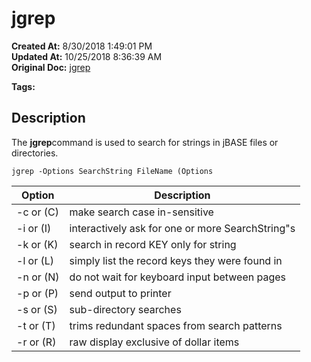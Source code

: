 # jgrep

**Created At:** 8/30/2018 1:49:01 PM  
**Updated At:** 10/25/2018 8:36:39 AM  
**Original Doc:** [jgrep](https://docs.jbase.com/48399-tools/jgrep)  

**Tags:**
<badge text='files search' vertical='middle' />
<badge text='directory search' vertical='middle' />

## Description

The **jgrep**command is used to search for strings in jBASE files or directories.

```
jgrep -Options SearchString FileName (Options
```


| Option<br> | Description<br> |
| --- | --- |
| -c or (C)<br> | make search case in-sensitive<br> |
| -i or (I)<br> | interactively ask for one or more SearchString"s<br> |
| -k or (K)<br> | search in record KEY only for string<br> |
| -l or (L)<br> | simply list the record keys they were found in<br> |
| -n or (N)<br> | do not wait for keyboard input between pages<br> |
| -p or (P)<br> | send output to printer<br> |
| -s or (S)<br> | sub-directory searches<br> |
| -t or (T)<br> | trims redundant spaces from search patterns<br> |
| -r or (R)<br> | raw display exclusive of dollar items<br> |

